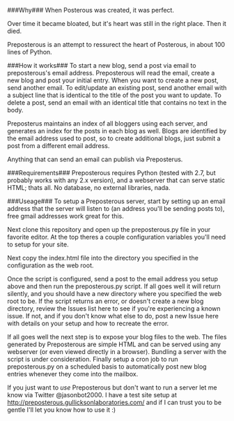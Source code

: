###Why###
When Posterous was created, it was perfect.

Over time it became bloated, but it's heart was still in the right place.  Then it died.

Preposterous is an attempt to ressurect the heart of Posterous, in about 100 lines of Python.

###How it works###
To start a new blog, send a post via email to preposterous's email address.  Preposterous will read the email, create a new blog and post your initial entry.  When you want to create a new post, send another email.  To edit/update an existing post, send another email with a subject line that is identical to the title of the post you want to update.  To delete a post, send an email with an identical title that contains no text in the body.

Preposterus maintains an index of all bloggers using each server, and generates an index for the posts in each blog as well. Blogs are identified by the email address used to post, so to create additional blogs, just submit a post from a different email address.

Anything that can send an email can publish via Preposterus.

###Requirements###
Preposterous requires Python (tested with 2.7, but probably works with any 2.x version), and a webserver that can serve static HTML; thats all.  No database, no external libraries, nada.

###Useage###
To setup a Preposterous server, start by setting up an email address that the server will listen to (an address you'll be sending posts to), free gmail addresses work great for this.

Next clone this repository and open up the preposterous.py file in your favorite editor.  At the top theres a couple configuration variables you'll need to setup for your site.

Next copy the index.html file into the directory you specified in the configuration as the web root.

Once the script is configured, send a post to the email address you setup above and then run the preposterous.py script. If all goes well it will return silently, and you should have a new directory where you specified the web root to be.  If the script returns an error, or doesn't create a new blog directory, review the Issues list here to see if you're experiencing a known issue.  If not, and if you don't know what else to do, post a new Issue here with details on your setup and how to recreate the error.

If all goes well the next step is to expose your blog files to the web.  The files generated by Preposterous are simple HTML and can be served using any webserver (or even viewed directly in a browser).  Bundling a server with the script is under consideration.  Finally setup a cron job to run preposterous.py on a scheduled basis to automatically post new blog entries whenever they come into the mailbox.

If you just want to *use* Preposterous but don't want to run a server let me know via Twitter @jasonbot2000.  I have a test site setup at http://preposterous.gullicksonlaboratories.com/ and if I can trust you to be gentle I'll let you know how to use it :)